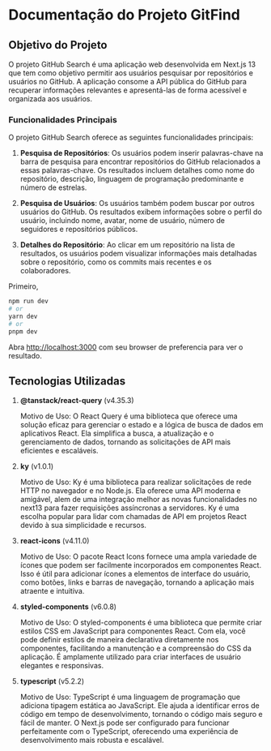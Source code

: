 # Documentação do Projeto GitFind

## Objetivo do Projeto

O projeto GitHub Search é uma aplicação web desenvolvida em Next.js 13 que tem como objetivo permitir aos usuários pesquisar por repositórios e usuários no GitHub. A aplicação consome a API pública do GitHub para recuperar informações relevantes e apresentá-las de forma acessível e organizada aos usuários.

### Funcionalidades Principais

O projeto GitHub Search oferece as seguintes funcionalidades principais:

1. **Pesquisa de Repositórios**: Os usuários podem inserir palavras-chave na barra de pesquisa para encontrar repositórios do GitHub relacionados a essas palavras-chave. Os resultados incluem detalhes como nome do repositório, descrição, linguagem de programação predominante e número de estrelas.

2. **Pesquisa de Usuários**: Os usuários também podem buscar por outros usuários do GitHub. Os resultados exibem informações sobre o perfil do usuário, incluindo nome, avatar, nome de usuário, número de seguidores e repositórios públicos.

3. **Detalhes do Repositório**: Ao clicar em um repositório na lista de resultados, os usuários podem visualizar informações mais detalhadas sobre o repositório, como os commits mais recentes e os colaboradores.


Primeiro,

```bash
npm run dev
# or
yarn dev
# or
pnpm dev
```

Abra [http://localhost:3000](http://localhost:3000) com seu browser de preferencia para ver o resultado.


## Tecnologias Utilizadas

1. **@tanstack/react-query** (v4.35.3)

    Motivo de Uso: O React Query é uma biblioteca que oferece uma solução eficaz para gerenciar o estado e a lógica de busca de dados em aplicativos React. Ela simplifica a busca, a atualização e o gerenciamento de dados, tornando as solicitações de API mais eficientes e escaláveis.

2. **ky** (v1.0.1)

    Motivo de Uso: Ky é uma biblioteca para realizar solicitações de rede HTTP no navegador e no Node.js. Ela oferece uma API moderna e amigável, alem de uma integração melhor as novas funcionalidades no next13 para fazer requisições assíncronas a servidores. Ky é uma escolha popular para lidar com chamadas de API em projetos React devido à sua simplicidade e recursos.

3. **react-icons** (v4.11.0)

    Motivo de Uso: O pacote React Icons fornece uma ampla variedade de ícones que podem ser facilmente incorporados em componentes React. Isso é útil para adicionar ícones a elementos de interface do usuário, como botões, links e barras de navegação, tornando a aplicação mais atraente e intuitiva.

4. **styled-components** (v6.0.8)

    Motivo de Uso: O styled-components é uma biblioteca que permite criar estilos CSS em JavaScript para componentes React. Com ela, você pode definir estilos de maneira declarativa diretamente nos componentes, facilitando a manutenção e a compreensão do CSS da aplicação. É amplamente utilizado para criar interfaces de usuário elegantes e responsivas.

5. **typescript** (v5.2.2)

    Motivo de Uso: TypeScript é uma linguagem de programação que adiciona tipagem estática ao JavaScript. Ele ajuda a identificar erros de código em tempo de desenvolvimento, tornando o código mais seguro e fácil de manter. O Next.js pode ser configurado para funcionar perfeitamente com o TypeScript, oferecendo uma experiência de desenvolvimento mais robusta e escalável.

